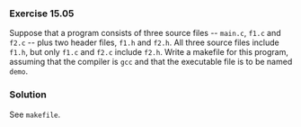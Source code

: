 ### Exercise 15.05

Suppose that a program consists of three source files -- `main.c`, `f1.c` and
`f2.c` -- plus two header files, `f1.h` and `f2.h`. All three source files
include `f1.h`, but only `f1.c` and `f2.c` include `f2.h`. Write a makefile for
this program, assuming that the compiler is `gcc` and that the executable file
is to be named `demo`.

### Solution

See `makefile`.
